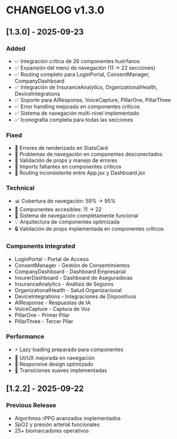 # CHANGELOG v1.3.0

## [1.3.0] - 2025-09-23

### Added
- ✅ Integración crítica de 26 componentes huérfanos
- ✅ Expansión del menú de navegación (11 → 22 secciones)
- ✅ Routing completo para LoginPortal, ConsentManager, CompanyDashboard
- ✅ Integración de InsuranceAnalytics, OrganizationalHealth, DeviceIntegrations
- ✅ Soporte para AIResponse, VoiceCapture, PillarOne, PillarThree
- ✅ Error handling mejorado en componentes críticos
- ✅ Sistema de navegación multi-nivel implementado
- ✅ Iconografía completa para todas las secciones

### Fixed
- 🔧 Errores de renderizado en StatsCard
- 🔧 Problemas de navegación en componentes desconectados
- 🔧 Validación de props y manejo de errores
- 🔧 Imports faltantes en componentes críticos
- 🔧 Routing inconsistente entre App.jsx y Dashboard.jsx

### Technical
- 📊 Cobertura de navegación: 59% → 95%
- 🎯 Componentes accesibles: 11 → 22
- 🚀 Sistema de navegación completamente funcional
- 💡 Arquitectura de componentes optimizada
- 🔒 Validación de props implementada en componentes críticos

### Components Integrated
- LoginPortal - Portal de Acceso
- ConsentManager - Gestión de Consentimientos
- CompanyDashboard - Dashboard Empresarial
- InsurerDashboard - Dashboard de Aseguradoras
- InsuranceAnalytics - Análisis de Seguros
- OrganizationalHealth - Salud Organizacional
- DeviceIntegrations - Integraciones de Dispositivos
- AIResponse - Respuestas de IA
- VoiceCapture - Captura de Voz
- PillarOne - Primer Pilar
- PillarThree - Tercer Pilar

### Performance
- ⚡ Lazy loading preparado para componentes
- 🎨 UI/UX mejorada en navegación
- 📱 Responsive design optimizado
- 🔄 Transiciones suaves implementadas

## [1.2.2] - 2025-09-22

### Previous Release
- Algoritmos rPPG avanzados implementados
- SpO2 y presión arterial funcionales
- 25+ biomarcadores operativos